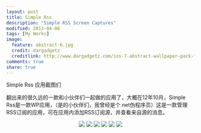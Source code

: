 ```yaml
---
layout: post
title: Simple Rss
description: "Simple RSS Screen Captures"
modified: 2013-04-08
tags: [My Works]
image:
  feature: abstract-6.jpg
  credit: dargadgetz
  creditlink: http://www.dargadgetz.com/ios-7-abstract-wallpaper-pack-for-iphone-5-and-ipod-touch-retina/
comments: true
share: true
---
```


Simple Rss 应用截图们

翻出来的很久远的一款和小伙伴们一起做的应用了，大概在12年10月，Simple Rss是一款WP应用，（是的小伙伴们，我曾经是个.net伪程序员）这是一款管理RSS订阅的应用，可在应用内添加RSS订阅源，并查看来自源的消息。

<div style="text-align:center">
    <figure>
        <a><img src="/images/blog/2013-04-08-simple-rss/darktheme.png"/></a>
        <a><img src="/images/blog/2013-04-08-simple-rss/lighttheme.png"/></a>
        <a><img src="/images/blog/2013-04-08-simple-rss/newsfeed.png"/></a>
        <a><img src="/images/blog/2013-04-08-simple-rss/newsfeed3.png"/></a>
        <a><img src="/images/blog/2013-04-08-simple-rss/newsInfo.png"/></a>
        <a><img src="/images/blog/2013-04-08-simple-rss/settings.png"/></a>
    </figure>
</div>